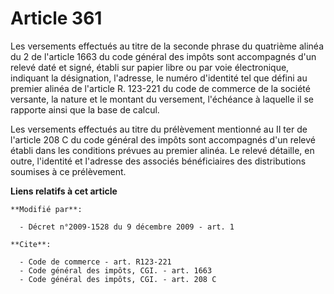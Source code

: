 # Article 361

Les versements effectués au titre de la seconde phrase du quatrième alinéa du 2 de l'article 1663 du code général des impôts
sont accompagnés d'un relevé daté et signé, établi sur papier libre ou par voie électronique, indiquant la désignation,
l'adresse, le numéro d'identité tel que défini au premier alinéa de l'article R. 123-221 du code de commerce de la société
versante, la nature et le montant du versement, l'échéance à laquelle il se rapporte ainsi que la base de calcul. 

Les versements effectués au titre du prélèvement mentionné au II ter de l'article 208 C du code général des impôts sont
accompagnés d'un relevé établi dans les conditions prévues au premier alinéa. Le relevé détaille, en outre, l'identité et
l'adresse des associés bénéficiaires des distributions soumises à ce prélèvement.

**Liens relatifs à cet article**

	**Modifié par**:

	  - Décret n°2009-1528 du 9 décembre 2009 - art. 1

	**Cite**:

	  - Code de commerce - art. R123-221
	  - Code général des impôts, CGI. - art. 1663
	  - Code général des impôts, CGI. - art. 208 C
